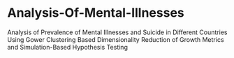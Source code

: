 # Analysis-Of-Mental-Illnesses
Analysis of Prevalence of Mental Illnesses and Suicide in Different Countries Using Gower Clustering Based Dimensionality Reduction of Growth Metrics and Simulation-Based Hypothesis Testing
